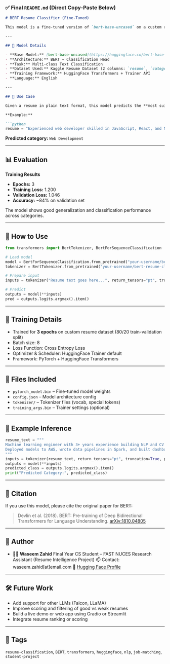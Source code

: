 ### ✅ Final `README.md` (Direct Copy-Paste Below)

````markdown
# BERT Resume Classifier (Fine-Tuned)

This model is a fine-tuned version of `bert-base-uncased` on a custom resume dataset containing resume texts and their associated job categories. It is designed to classify a resume into categories such as **Data Science**, **Web Development**, **HR**, and others.

---

## 📌 Model Details

- **Base Model:** [bert-base-uncased](https://huggingface.co/bert-base-uncased)
- **Architecture:** BERT + Classification Head
- **Task:** Multi-class Text Classification
- **Dataset Used:** Kaggle Resume Dataset (2 columns: `resume`, `category`)
- **Training Framework:** HuggingFace Transformers + Trainer API
- **Language:** English

---

## 🧠 Use Case

Given a resume in plain text format, this model predicts the **most suitable job category**.

**Example:**

```python
resume = "Experienced web developer skilled in JavaScript, React, and Node.js..."
````

**Predicted category:** `Web Development`

---

## 📊 Evaluation

**Training Results**

* **Epochs:** 3
* **Training Loss:** 1.200
* **Validation Loss:** 1.046
* **Accuracy:** \~84% on validation set

The model shows good generalization and classification performance across categories.

---

## 🔬 How to Use

```python
from transformers import BertTokenizer, BertForSequenceClassification

# Load model
model = BertForSequenceClassification.from_pretrained("your-username/bert-resume-classifier")
tokenizer = BertTokenizer.from_pretrained("your-username/bert-resume-classifier")

# Prepare input
inputs = tokenizer("Resume text goes here...", return_tensors="pt", truncation=True, padding=True)

# Predict
outputs = model(**inputs)
pred = outputs.logits.argmax().item()
```

---

## 🚀 Training Details

* Trained for **3 epochs** on custom resume dataset (80/20 train-validation split)
* Batch size: 8
* Loss Function: Cross Entropy Loss
* Optimizer & Scheduler: HuggingFace Trainer default
* Framework: PyTorch + HuggingFace Transformers

---

## 📁 Files Included

* `pytorch_model.bin` – Fine-tuned model weights
* `config.json` – Model architecture config
* `tokenizer/` – Tokenizer files (vocab, special tokens)
* `training_args.bin` – Trainer settings (optional)

---

## 🧪 Example Inference

```python
resume_text = """
Machine learning engineer with 3+ years experience building NLP and CV models using PyTorch and TensorFlow. 
Deployed models to AWS, wrote data pipelines in Spark, and built dashboards with Streamlit.
"""
inputs = tokenizer(resume_text, return_tensors="pt", truncation=True, padding=True)
outputs = model(**inputs)
predicted_class = outputs.logits.argmax().item()
print("Predicted Category:", predicted_class)
```

---

## 🧾 Citation

If you use this model, please cite the original paper for BERT:

> Devlin et al. (2018). BERT: Pre-training of Deep Bidirectional Transformers for Language Understanding.
> [arXiv:1810.04805](https://arxiv.org/abs/1810.04805)

---

## 🙋 Author

* 👨‍💻 **Waseem Zahid**
  Final Year CS Student – FAST NUCES
  Research Assistant (Resume Intelligence Project)
  📫 Contact: waseem.zahid\[at]email.com
  🔗 [Hugging Face Profile](https://huggingface.co/zwaseem298-fast-nuces)

---

## 🛠 Future Work

* Add support for other LLMs (Falcon, LLaMA)
* Improve scoring and filtering of good vs weak resumes
* Build a live demo or web app using Gradio or Streamlit
* Integrate resume ranking or scoring

---

## 🔖 Tags

`resume-classification`, `BERT`, `transformers`, `huggingface`, `nlp`, `job-matching`, `student-project`
